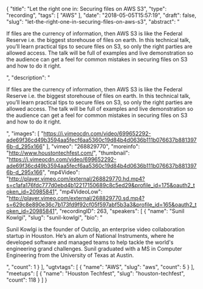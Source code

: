 {
  "title": "Let the right one in: Securing files on AWS S3",
  "type": "recording",
  "tags": [
    "AWS"
  ],
  "date": "2018-05-05T15:57:19",
  "draft": false,
  "slug": "let-the-right-one-in-securing-files-on-aws-s3",
  "abstract": "<p>If files are the currency of information, then AWS S3 is like the Federal Reserve i.e. the biggest storehouse of files on earth. In this technical talk, you’ll learn practical tips to secure files on S3, so only the right parties are allowed access. The talk will be full of examples and live demonstration so the audience can get a feel for common mistakes in securing files on S3 and how to do it right.</p>",
  "description": "<p>If files are the currency of information, then AWS S3 is like the Federal Reserve i.e. the biggest storehouse of files on earth. In this technical talk, you’ll learn practical tips to secure files on S3, so only the right parties are allowed access. The talk will be full of examples and live demonstration so the audience can get a feel for common mistakes in securing files on S3 and how to do it right.</p>",
  "images": [
    "https://i.vimeocdn.com/video/699652292-ade69f36cd49b3594aa5fecf6aa5360c19d84b4d0636b111b076637b8813976b-d_295x166"
  ],
  "vimeo": "268829770",
  "moreinfo": "http://www.houstontechfest.com/",
  "thumbnail": "https://i.vimeocdn.com/video/699652292-ade69f36cd49b3594aa5fecf6aa5360c19d84b4d0636b111b076637b8813976b-d_295x166",
  "mp4Video": "http://player.vimeo.com/external/268829770.hd.mp4?s=c1afa176fdc777d0ebd4b12217150689c8c5ed29&profile_id=175&oauth2_token_id=20985841",
  "mp4VideoLow": "http://player.vimeo.com/external/268829770.sd.mp4?s=629c8e890e36c7b173fd9f92cf05f597abf5b3a3&profile_id=165&oauth2_token_id=20985841",
  "recordingID": 263,
  "speakers": [
    {
      "name": "Sunil Kowlgi",
      "slug": "sunil-kowlgi",
      "bio": "<p>Sunil Kowlgi is the founder of Outclip, an enterprise video collaboration startup in Houston. He’s an alum of National Instruments, where he developed software and managed teams to help tackle the world's engineering grand challenges. Sunil graduated with a MS in Computer Engineering from the University of Texas at Austin.</p>",
      "count": 1
    }
  ],
  "ugtvtags": [
    {
      "name": "AWS",
      "slug": "aws",
      "count": 5
    }
  ],
  "meetups": [
    {
      "name": "Houston Techfest",
      "slug": "houston-techfest",
      "count": 118
    }
  ]
}